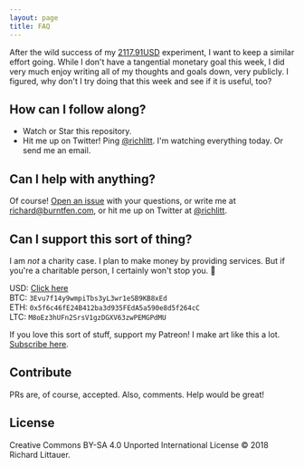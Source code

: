 ```yaml
---
layout: page
title: FAQ
---
```


After the wild success of my [2117.91USD](https://github.com/RichardLitt/2117.91USD) experiment, I want to keep a similar effort going. While I don't have a tangential monetary goal this week, I did very much enjoy writing all of my thoughts and goals down, very publicly. I figured, why don't I try doing that this week and see if it is useful, too?

## How can I follow along?

- Watch or Star this repository.
- Hit me up on Twitter! Ping [@richlitt](https://twitter.com/richlitt). I'm watching everything today. Or send me an email.

## Can I help with anything?

Of course! [Open an issue](https://github.com/RichardLitt/2117.91USD/issues/new) with your questions, or write me at [richard@burntfen.com](mailto:richard@burntfen.com), or hit me up on Twitter at [@richlitt](https://twitter.com/richlitt).

## Can I support this sort of thing?

I am _not_ a charity case. I plan to make money by providing services. But if you're a charitable person, I certainly won't stop you. 🙇‍

USD: [Click here](https://plasso.com/richard@burntfen.com)  
BTC: `3Evu7f14y9wmpiTbs3yL3wr1eSB9KB8xEd`  
ETH: `0x5f6c46fE24B412ba3d935FEdA5a590e8d5f264cC`  
LTC: `M8oEz3hUFn2SrsV1gzDGXV63zwPEMGPdMU`  

If you love this sort of stuff, support my Patreon! I make art like this a lot. [Subscribe here](https://www.patreon.com/richlitt).

## Contribute

PRs are, of course, accepted. Also, comments. Help would be great!

## License

Creative Commons BY-SA 4.0 Unported International License © 2018 Richard Littauer.
